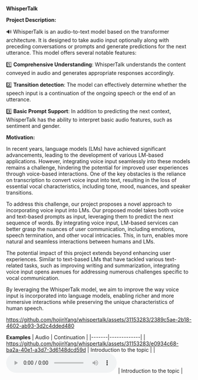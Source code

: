 **WhisperTalk**

**Project Description:**

🔊 WhisperTalk is an audio-to-text model based on the transformer architecture. It is designed to take audio input optionally along with preceding conversations or prompts and generate predictions for the next utterance. This model offers several notable features:

1️⃣ **Comprehensive Understanding**: WhisperTalk understands the content conveyed in audio and generates appropriate responses accordingly.

2️⃣ **Transition detection**: The model can effectively determine whether the speech input is a continuation of the ongoing speech or the end of an utterance.

3️⃣ **Basic Prompt Support**: In addition to predicting the next context, WhisperTalk has the ability to interpret basic audio features, such as sentiment and gender.

**Motivation:**

In recent years, language models (LMs) have achieved significant advancements, leading to the development of various LM-based applications. However, integrating voice input seamlessly into these models remains a challenge, hindering the potential for improved user experiences through voice-based interactions. One of the key obstacles is the reliance on transcription to convert voice input into text, resulting in the loss of essential vocal characteristics, including tone, mood, nuances, and speaker transitions.

To address this challenge, our project proposes a novel approach to incorporating voice input into LMs. Our proposed model takes both voice and text-based prompts as input, leveraging them to predict the next sequence of words. By integrating voice input, LM-based services can better grasp the nuances of user communication, including emotions, speech termination, and other vocal intricacies. This, in turn, enables more natural and seamless interactions between humans and LMs.

The potential impact of this project extends beyond enhancing user experiences. Similar to text-based LMs that have tackled various text-related tasks, such as improving writing and summarization, integrating voice input opens avenues for addressing numerous challenges specific to vocal communication.

By leveraging the WhisperTalk model, we aim to improve the way voice input is incorporated into language models, enabling richer and more immersive interactions while preserving the unique characteristics of human speech.


https://github.com/hojinYang/whispertalk/assets/31153283/2389c5ae-2b18-4602-ab93-3d2c4dded480



**Examples**
| Audio | Continuation |
|-------|-------------|
| https://github.com/hojinYang/whispertalk/assets/31153283/e0934c68-ba2a-40e1-a3d7-3d6148dcd59d | Introduction to the topic |
| <audio controls><source src="src/audio5.wav" type="audio/wav"></audio> | Introduction to the topic |
